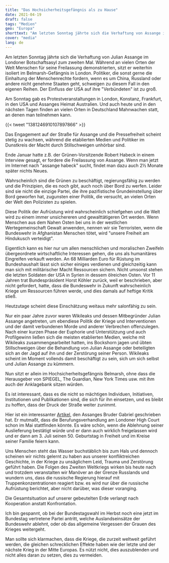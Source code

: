 ```yaml
---
title: "Das Hochsicherheitsgefängnis als zu Hause"
date: 2021-04-19
draft: false
tags: "Medien"
geo: "Europa"
shorttext: "Am letzten Sonntag jährte sich die Verhaftung von Assange im Londoner Botschaftsasyl. Die Kämpfer der Pressefreiheit schweigen immer noch"
cover: "media"
lang: de
---
```


Am letzten Sonntag jährte sich die Verhaftung von Julian Assange im Londoner Botschaftsasyl zum zweiten Mal. Während an vielen Orten der Welt Menschen für seine Freilassung demonstrierten, sitzt er weiterhin isoliert im Belmarsh-Gefängnis in London. Politiker, die sonst gerne die Einhaltung der Menschenrechte fordern, wenn es um China, Russland oder andere nicht genehme Staaten geht, schweigen zu diesem Fall in den eigenen Reihen. Der Einfluss der USA auf ihre "Verbündeten" ist zu groß.

Am Sonntag gab es Protestveranstaltungen in London, Konstanz, Frankfurt, in den USA und Assanges Heimat Australien. Und auch heute und in den nächsten Tagen finden an vielen Orten in Deutschland Mahnwachen statt, an denen man teilnehmen kann.

{{< tweet "1381246910107897866" >}}

Das Engagement auf der Straße für Assange und die Pressefreiheit scheint stetig zu wachsen, während die etablierten Medien und Politiker im Dunstkreis der Macht durch Stillschweigen unhörbar sind.

Ende Januar hatte z.B. der Grünen-Vorsitzende Robert Habeck in einem Interview gesagt, er fordere die Freilassung von Assange. Wenn man jetzt im Internet nach "assange habeck" sucht, findet man dazu auch 2½ Monate später nichts Neues.

Wahrscheinlich sind die Grünen zu beschäftigt, regierungsfähig zu werden und die Prinzipien, die es noch gibt, auch noch über Bord zu werfen. Leider sind sie nicht die einzige Partei, die ihre pazifistische Grundeinstellung über Bord geworfen hat, zugunsten einer Politik, die versucht, an vielen Orten der Welt den Polizisten zu spielen.

Diese Politik der Aufrüstung wird wahrscheinlich schiefgehen und die Welt wird zu einem immer unsichereren und gewalttätigeren Ort werden. Wenn Menschen aus dem Nahen Osten bei uns in der westlichen Wertegemeinschaft Gewalt anwenden, nennen wir sie Terroristen, wenn die Bundeswehr in Afghanistan Menschen tötet, wird "unsere Freiheit am Hindukusch verteidigt".

Eigentlich kann es hier nur um allen menschlichen und moralischen Zweifeln übergeordnete wirtschaftliche Interessen gehen, die uns als humanitäres Eingreifen verkauft werden. An 68 Milliarden Euro für Rüstung im Bundeshaushalt lässt sich sicher einiges verdienen und gleichzeitig kann man sich mit militärischer Macht Ressourcen sichern. Nicht umsonst stehen die letzten Soldaten der USA in Syrien in dessem ölreichen Osten. Vor 11 Jahren trat Bundespräsident Horst Köhler zurück, weil er beschrieben, aber nicht gefordert, hatte, dass die Bundeswehr in Zukunft wahrscheinlich Kriege um Ressourcen führen werde, und dies damals auf heftige Kritik stieß.

Heutzutage scheint diese Einschätzung weitaus mehr salonfähig zu sein.

Nur ein paar Jahre zuvor waren Wikileaks und dessen Mitbegründer Julian Assange angetreten, um ebendiese Politik der Kriege und Interventionen und der damit verbundenen Morde und anderer Verbrechen offenzulegen. Nach einer kurzen Phase der Euphorie und Unterstützung und auch Profilgewinn ließen sich die meisten etablierten Medien, welche mit Wikileaks zusammengearbeitet hatten, ins Bockshorn jagen und übten Stillschweigen über die Behandlung von Julian Assange oder beteiligten sich an der Jagd auf ihn und der Zerstörung seiner Person. Wikileaks scheint im Moment vollends damit beschäftigt zu sein, sich um sich selbst und Julian Assange zu kümmern.

Nun sitzt er allein im Hochsicherheitsgefängnis Belmarsh, ohne dass die Herausgeber von SPIEGEL, The Guardian, New York Times usw. mit ihm auch der Anklagebank sitzen würden.

Es ist interessant, dass es die nicht so mächtigen Individuen, Initiativen, Institutionen und Publikationen sind, die sich für ihn einsetzen, und es bleibt zu hoffen, dass der Druck der Straße weiter zunimmt.

Hier ist ein interessanter [Artikel](https://bitcoinmagazine.com/culture/bitcoiners-should-stand-up-for-my-brother-julian-assange "BITCOINERS SHOULD STAND UP FOR MY BROTHER, JULIAN ASSANGE"), den Assanges Bruder Gabriel geschrieben hat. Er mutmaßt, dass die Berufungsverhandlung am Londoner High Court schon im Mai stattfinden könnte. Es wäre schön, wenn die Ablehnung seiner Auslieferung bestätigt würde und er dann auch wirklich freigelassen wird und er dann am 3. Juli seinen 50. Geburtstag in Freiheit und im Kreise seiner Familie feiern kann.

Uns Menschen steht das Wasser buchstäblich bis zum Hals und dennoch scheinen wir nichts gelernt zu haben aus unserer konfliktreichen Geschichte, in der Kriege zu unsäglichem Leid, Trauma und Zerstörung geführt haben. Die Folgen des Zweiten Weltkriegs wirken bis heute nach und trotzdem veranstalten wir Manöver an der Grenze Russlands und wundern uns, dass die russische Regierung hierauf mit Truppenkonzentrationen reagiert bzw. es wird nur über die russische Aufrüstung berichtet, aber nicht darüber, was dieser voranging.

Die Gesamtsituation auf unserer gebeutelten Erde verlangt nach Kooperation anstatt Konfrontation.

Ich bin gespannt, ob bei der Bundestagswahl im Herbst noch eine jetzt im Bundestag vertretene Partei antritt, welche Auslandseinsätze der Bundeswehr ablehnt, oder ob das allgemeine Vergessen der Grauen des Krieges weitergeht.

Man sollte sich klarmachen, dass die Kriege, die zurzeit weltweit geführt werden, die gleichen schrecklichen Effekte haben wie der letzte und der nächste Krieg in der Mitte Europas. Es nützt nicht, dies auszublenden und nicht alles daran zu setzen, dies zu vermeiden.
